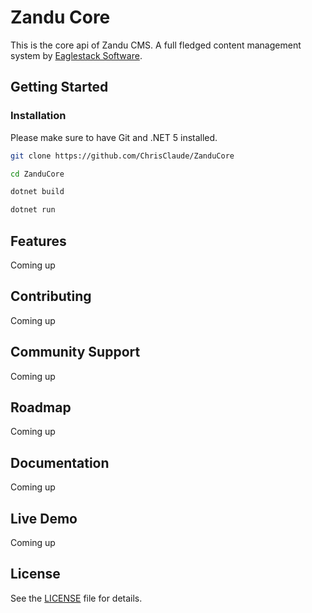 # Zandu Core 
This is the core api of Zandu CMS. A full fledged content management system by [Eaglestack Software](https://eaglestack.tech).

## Getting Started
### Installation
Please make sure to have Git and .NET 5 installed.
```bash
git clone https://github.com/ChrisClaude/ZanduCore
```

```bash
cd ZanduCore
```

```bash
dotnet build
```

```bash
dotnet run
```

## Features
Coming up

## Contributing
Coming up

## Community Support
Coming up

## Roadmap
Coming up

## Documentation 
Coming up

## Live Demo
Coming up

## License
See the [LICENSE](./LICENSE) file for details.